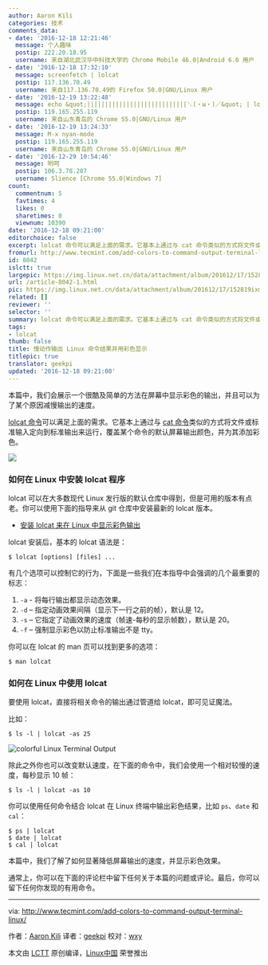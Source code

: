 ```yaml
---
author: Aaron Kili
categories: 技术
comments_data:
- date: '2016-12-18 12:21:46'
  message: 个人趣味
  postip: 222.20.18.95
  username: 来自湖北武汉华中科技大学的 Chrome Mobile 46.0|Android 6.0 用户
- date: '2016-12-18 17:32:10'
  message: screenfetch | lolcat
  postip: 117.136.70.49
  username: 来自117.136.70.49的 Firefox 50.0|GNU/Linux 用户
- date: '2016-12-19 13:22:48'
  message: echo &quot;||||||||||||||||||||||||||||＼(・ω・)／&quot; | lolcat -ad 400
  postip: 119.165.255.119
  username: 来自山东青岛的 Chrome 55.0|GNU/Linux 用户
- date: '2016-12-19 13:24:33'
  message: M-x nyan-mode
  postip: 119.165.255.119
  username: 来自山东青岛的 Chrome 55.0|GNU/Linux 用户
- date: '2016-12-29 10:54:46'
  message: 哟呵
  postip: 106.3.78.207
  username: Slience [Chrome 55.0|Windows 7]
count:
  commentnum: 5
  favtimes: 4
  likes: 0
  sharetimes: 0
  viewnum: 10390
date: '2016-12-18 09:21:00'
editorchoice: false
excerpt: lolcat 命令可以满足上面的需求。它基本上通过与 cat 命令类似的方式将文件或标准输入定向到标准输出来运行，覆盖某个命令的默认屏幕输出颜色，并为其添加彩色。
fromurl: http://www.tecmint.com/add-colors-to-command-output-terminal-linux/
id: 8042
islctt: true
largepic: https://img.linux.net.cn/data/attachment/album/201612/17/152819ixmji7o5it8dx46o.jpg
url: /article-8042-1.html
pic: https://img.linux.net.cn/data/attachment/album/201612/17/152819ixmji7o5it8dx46o.jpg.thumb.jpg
related: []
reviewer: ''
selector: ''
summary: lolcat 命令可以满足上面的需求。它基本上通过与 cat 命令类似的方式将文件或标准输入定向到标准输出来运行，覆盖某个命令的默认屏幕输出颜色，并为其添加彩色。
tags:
- lolcat
thumb: false
title: 慢动作输出 Linux 命令结果并用彩色显示
titlepic: true
translator: geekpi
updated: '2016-12-18 09:21:00'
---
```


本篇中，我们会展示一个很酷及简单的方法在屏幕中显示彩色的输出，并且可以为了某个原因减慢输出的速度。


[lolcat 命令](/article-5798-1.html)可以满足上面的需求。它基本上通过与 [cat 命令](http://www.tecmint.com/13-basic-cat-command-examples-in-linux/)类似的方式将文件或标准输入定向到标准输出来运行，覆盖某个命令的默认屏幕输出颜色，并为其添加彩色。


![](/data/attachment/album/201612/17/152819ixmji7o5it8dx46o.jpg)


### 如何在 Linux 中安装 lolcat 程序


lolcat 可以在大多数现代 Linux 发行版的默认仓库中得到，但是可用的版本有点老。你可以使用下面的指导来从 git 仓库中安装最新的 lolcat 版本。


* [安装 lolcat 来在 Linux 中显示彩色输出](/article-5798-1.html)


lolcat 安装后，基本的 lolcat 语法是：



```
$ lolcat [options] [files] ...

```

有几个选项可以控制它的行为，下面是一些我们在本指导中会强调的几个最重要的标志：


1. `-a` - 将每行输出都显示动态效果。
2. `-d` – 指定动画效果间隔（显示下一行之前的帧），默认是 12。
3. `-s` – 它指定了动画效果的速度（帧速-每秒的显示帧数），默认是 20。
4. `-f` – 强制显示彩色以防止标准输出不是 tty。


你可以在 lolcat 的 man 页可以找到更多的选项：



```
$ man lolcat 

```

### 如何在 Linux 中使用 lolcat


要使用 lolcat，直接将相关命令的输出通过管道给 lolcat，即可见证魔法。


比如：



```
$ ls -l | lolcat -as 25

```

![colorful Linux Terminal Output](/data/attachment/album/201612/17/152851sllb8bcnriq8bw8x.gif)


除此之外你也可以改变默认速度，在下面的命令中，我们会使用一个相对较慢的速度，每秒显示 10 帧：



```
$ ls -l | lolcat -as 10

```

你可以使用任何命令结合 lolcat 在 Linux 终端中输出彩色结果，比如 `ps`、`date` 和 `cal`：



```
$ ps | lolcat
$ date | lolcat
$ cal | lolcat

```

本篇中，我们了解了如何显著降低屏幕输出的速度，并显示彩色效果。


通常上，你可以在下面的评论栏中留下任何关于本篇的问题或评论。最后，你可以留下任何你发现的有用命令。




---


via: <http://www.tecmint.com/add-colors-to-command-output-terminal-linux/>


作者：[Aaron Kili](http://www.tecmint.com/author/aaronkili/) 译者：[geekpi](https://github.com/geekpi) 校对：[wxy](https://github.com/wxy)


本文由 [LCTT](https://github.com/LCTT/TranslateProject) 原创编译，[Linux中国](https://linux.cn/) 荣誉推出